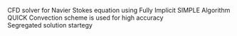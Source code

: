 CFD solver for Navier Stokes equation using Fully Implicit SIMPLE Algorithm <br/>
QUICK Convection scheme is used for high accuracy <br/>
Segregated solution startegy
